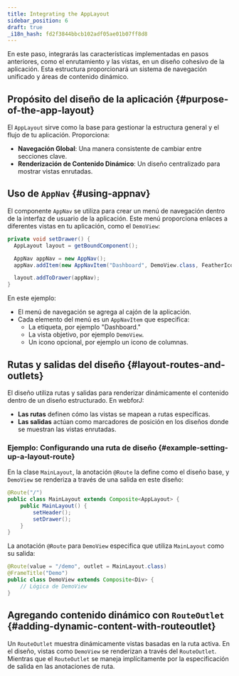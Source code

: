 ```yaml
---
title: Integrating the AppLayout
sidebar_position: 6
draft: true
_i18n_hash: fd2f3844bbcb102adf05ae01b07ff8d8
---
```

En este paso, integrarás las características implementadas en pasos anteriores, como el enrutamiento y las vistas, en un diseño cohesivo de la aplicación. Esta estructura proporcionará un sistema de navegación unificado y áreas de contenido dinámico.

## Propósito del diseño de la aplicación {#purpose-of-the-app-layout}

El `AppLayout` sirve como la base para gestionar la estructura general y el flujo de tu aplicación. Proporciona:
- **Navegación Global**: Una manera consistente de cambiar entre secciones clave.
- **Renderización de Contenido Dinámico**: Un diseño centralizado para mostrar vistas enrutadas.

## Uso de `AppNav` {#using-appnav}

El componente `AppNav` se utiliza para crear un menú de navegación dentro de la interfaz de usuario de la aplicación. Este menú proporciona enlaces a diferentes vistas en tu aplicación, como el `DemoView`:

```java title="MainLayout.java"
private void setDrawer() {
  AppLayout layout = getBoundComponent();

  AppNav appNav = new AppNav();
  appNav.addItem(new AppNavItem("Dashboard", DemoView.class, FeatherIcon.MESSAGE_CIRCLE.create()));

  layout.addToDrawer(appNav);
}
```

En este ejemplo:
- El menú de navegación se agrega al cajón de la aplicación.
- Cada elemento del menú es un `AppNavItem` que especifica:
  - La etiqueta, por ejemplo "Dashboard."
  - La vista objetivo, por ejemplo `DemoView`.
  - Un icono opcional, por ejemplo un icono de columnas.

## Rutas y salidas del diseño {#layout-routes-and-outlets}

El diseño utiliza rutas y salidas para renderizar dinámicamente el contenido dentro de un diseño estructurado. En webforJ:
- **Las rutas** definen cómo las vistas se mapean a rutas específicas.
- **Las salidas** actúan como marcadores de posición en los diseños donde se muestran las vistas enrutadas.

### Ejemplo: Configurando una ruta de diseño {#example-setting-up-a-layout-route}

En la clase `MainLayout`, la anotación `@Route` la define como el diseño base, y `DemoView` se renderiza a través de una salida en este diseño:

```java title="MainLayout.java"
@Route("/")
public class MainLayout extends Composite<AppLayout> {
    public MainLayout() {
        setHeader();
        setDrawer();
    }
}
```

La anotación `@Route` para `DemoView` especifica que utiliza `MainLayout` como su salida:

```java title="DemoView.java"
@Route(value = "/demo", outlet = MainLayout.class)
@FrameTitle("Demo")
public class DemoView extends Composite<Div> {
    // Lógica de DemoView
}
```

## Agregando contenido dinámico con `RouteOutlet` {#adding-dynamic-content-with-routeoutlet}

Un `RouteOutlet` muestra dinámicamente vistas basadas en la ruta activa. En el diseño, vistas como `DemoView` se renderizan a través del `RouteOutlet`. Mientras que el `RouteOutlet` se maneja implícitamente por la especificación de salida en las anotaciones de ruta.
